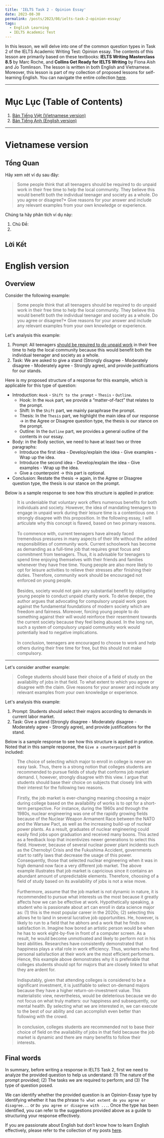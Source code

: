 ```yaml
---
title: 'IELTS Task 2 - Opinion Essay'
date: 2023-08-30
permalink: /posts/2023/08/ielts-task-2-opinion-essay/
tags:
  - English Learning
  - IELTS Academic Test
---
```


In this lesson, we will delve into one of the common question types in Task 2 of the IELTS Academic Writing Test: Opinion essay. The contents of this lesson are primarily based on these textbooks: **IELTS Writing Masterclass 8.5** by Marc Roche, and **Collins Get Ready for IELTS Writing** by Fiona Aish and Jo Tomlinson. The lesson is written in both English and Vietnamese. Moreover, this lesson is part of my collection of proposed lessons for self-learning English. You can navigate the entire collection [here](/posts/2023/07/english-workshop/).

***

# Mục Lục (Table of Contents)
1. [Bản Tiếng Việt (Vietnamese version)](#vietnamese)
2. [Bản Tiếng Anh (English version)](#english)

***

# Vietnamese version <a name = 'vietnamese'></a>

## Tổng Quan
Hãy xem xét ví dụ sau đây:

<blockquote>
Some people think that all teenagers should be required to do unpaid work in their free time to help the local community. They believe this would benefit both the individual teenager and society as a whole. Do you agree or disagree?* Give reasons for your answer and include any relevant examples from your own knowledge or experience.
</blockquote>

Chúng ta hãy phân tích ví dụ này:
1. Chủ Đề: 
2. 


## Lời Kết


# English version <a name = 'english'></a>

## Overview
Consider the following example:

<blockquote>
Some people think that all teenagers should be required to do unpaid work in their free time to help the local community. They believe this would benefit both the individual teenager and society as a whole. Do you agree or disagree?* Give reasons for your answer and include any relevant examples from your own knowledge or experience.
</blockquote>

Let's analysis this example:
1. Prompt: All teenagers <u>should be required to do unpaid work</u> in their free time to help the local community because this would benefit both the individual teenager and society as a whole.
2. Task: We are asked to give a stand (Strongly disagree - Moderately disagree - Moderately agree - Strongly agree), and provide justifications for our stands.

Here is my proposed structure of a response for this example, which is applicable for this type of question:
* Introduction: `Hook` - `Shift to the prompt` - `Thesis` - `Outline`.
    * Hook: In the ``Hook`` part, we provide a “matter-of-fact” that relates to the prompt.
    * Shift: In the `Shift` part, we mainly paraphrase the prompt.
    * Thesis: In the `Thesis` part, we highlight the main idea of our response $\rightarrow$ in the Agree or Disagree question type, the thesis is our stance on the prompt.
    * Outline: In the `Outline` part, we provides a general outline of the contents in our essay.
* Body: in the Body section, we need to have at least two or three paragraphs:
    * Introduce the first idea - Develop/explain the idea - Give examples - Wrap up the idea.
    * Introduce the second idea - Develop/explain the idea - Give examples - Wrap up the idea.
    * Give a counterpoint $\rightarrow$ this part is optional.
* Conclusion: Restate the thesis $\rightarrow$ again, in the Agree or Disagree question type, the thesis is our stance on the prompt.

Below is a sample response to see how this structure is applied in pratice:

<blockquote>
It is undeniable that voluntary work offers numerous benefits for both individuals and society. However, the idea of mandating teenagers to engage in unpaid work during their leisure time is a contentious one. I strongly disagree with this proposition. In the following essay, I will articulate why this concept is flawed, based on two primary reasons.
<br>
<br>
To commence with, current teenagers have already faced tremendous pressures in many aspects of their life without the added responsibilities of community work. Current schoolwork has become as demanding as a full-time job that requires great focus and commitment from teenagers.  Thus, it is advisable for teenagers to spend time enjoying themselves with their friends and families whenever they have free time. Young people are also more likely to opt for leisure activities to relieve their stresses after finishing their duties. Therefore, community work should be encouraged not enforced on young people.
<br>
<br>
Besides, society would not gain any substantial benefit by obligating young people to conduct unpaid charity work. To delve deeper, the author argues that advocating for compulsory unpaid work goes against the fundamental foundations of modern society which are freedom and fairness. Moreover, forcing young people to do something against their will would reinforce their resentment towards the current society because they feel being abused. In the long run, such a system of compulsory unpaid community work would potentially lead to negative implications. 
<br>
<br>
In conclusion, teenagers are encouraged to choose to work and help others during their free time for free, but this should not make compulsory.
</blockquote>

***

Let's consider another example:

<blockquote>
College students should base their choice of a field of study on the availability of jobs in that field. To what extent to which you agree or disagree with the claim. Give reasons for your answer and include any relevant examples from your own knowledge or experience.
</blockquote>

Let's analysis this example:
1. Prompt: Students should select their majors according to demands in current labor market.
2. Task: Give a stand (Strongly disagree - Moderately disagree - Moderately agree - Strongly agree), and provide justifications for the stand.

Below is a sample response to see how this structure is applied in pratice. Noted that in this sample response, the `Give a counterpoint` part is included:

<blockquote>
The choice of selecting which major to enroll in college is never an easy task. Thus, there is a strong notion that colleges students are recommended to pursue fields of study that conforms job market demand. I, however, strongly disagree with this view. I argue that students should base their choice on subjects that closely link with their interest for the following two reasons.
<br>
<br>
Firstly, the job market is ever-changing meaning choosing a major during college based on the availability of works is to opt for a short-term perspective. For instance, during the 1960s and through the 1980s, nuclear engineering was one of the rapidly growing fields because of the Nuclear Weapon Armament Race between the NATO and the Warsaw Pact, as well as the increasing build-up of nuclear power plants. As a result, graduates of nuclear engineering could easily find jobs upon graduation and received many boons. This acted as a feedback loop that incentivizes newer generations to select this field. However, because of several nuclear power plant incidents such as the Chernobyl Crisis and the Fukushima Accident, governments start to ratify laws that decrease the usage of this power. Consequently, those that selected nuclear engineering when it was in high demand now face a very different job market.  The above example illustrates that job market is capricious since it contains an abundant amount of unpredictable elements. Therefore, choosing of a field of study based on its availability of jobs is not a wise move.
<br>
<br>
Furthermore, assume that the job market is not dynamic in nature, it is recommended to pursue what interests us the most because it greatly affects how we can be effective at work. Hypothetically speaking, a student who is passionate about art can enroll in data science major as: (1) this is the most popular career in the 2020s; (2) selecting this allows he to land in several lucrative job opportunities. He, however, is likely to run to a field that he abhors and a work that he finds no satisfaction in. Imagine how bored an artistic person would be when he has to work eight-by-five in front of a computer screen. As a result, he would become unmotivated and likely to perform not in his best abilities. Researches have consistently demonstrated that happiness plays a vital role in work efficiency. Thus, workers who find personal satisfaction at their work are the most efficient performers. Hence, this example above demonstrates why it is preferable that colleges students should opt for majors that are closely linked to what they are ardent for.
<br>
<br>
Indisputably, given that attending colleges is considered to be a significant investment, it is justifiable to select on-demand majors because they have a higher return-on-investment value. This materialistic view, nevertheless, would be deleterious because we do not focus on what truly matters: our happiness and subsequently, our mental health. By selecting what we are interested in, we can execute to the best of our ability and can accomplish even better than following with the crowd.
<br>
<br>
In conclusion, colleges students are recommended not to base their choice of field on the availability of jobs in that field because the job market is dynamic and there are many benefits to follow their interests.
</blockquote>


## Final words
In summary, before writing a response in IELTS Task 2, first we need to analyze the provided question to help us understand: (1) The nature of the prompt provided; (2) The tasks we are required to perform; and (3) The type of question posed. 

We can identify whether the provided question is an Opinion-Essay type by identifying whether it has the phrase `To what extent do you agree or disagree...` or `Do you agree or disagree with ...`. Once the type has been identified, you can refer to the suggestions provided above as a guide to structuring your response effectively.

If you are passionate about English but don’t know how to learn English effectively, please refer to the collection of my posts [here](/posts/2023/07/english-workshop/).